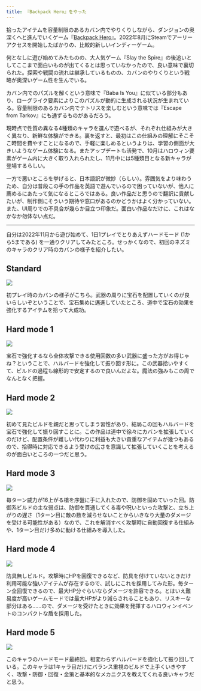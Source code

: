 ```yaml
---
title: 『Backpack Hero』をやった
---
```

拾ったアイテムを容量制限のあるカバン内でやりくりしながら、ダンジョンの奥深くへと進んでいくゲーム『[Backpack Hero](https://store.steampowered.com/app/1970580/Backpack_Hero/)』。2022年8月にSteamでアーリーアクセスを開始したばかりの、比較的新しいインディーゲーム。

何となしに遊び始めてみたものの、大人気ゲーム『Slay the Spire』の後追いとしてここまで面白いものが出てくるとは思っていなかったので、良い意味で裏切られた。探索や戦闘の流れは継承しているものの、カバンのやりくりという戦略が奥深いゲーム性を生んでいる。

カバン内でのパズルを解くという意味で『Baba Is You』に似ている部分もあり、ローグライク要素によりこのパズルが動的に生成される状況が生まれている。容量制限のあるカバン内でテトリスを楽しむという意味では『Escape from Tarkov』にも通ずるものがあるだろう。

現時点で性質の異なる4種類のキャラを選んで遊べるが、それぞれ仕組みが大きく異なり、新鮮な体験ができる。裏を返すと、最初はこの仕組みの理解にそこそこ時間を費やすことになるので、手軽に楽しめるというよりは、学習の側面が大きいようなゲーム体験になる。またアップデートも活発で、10月はハロウィン要素がゲーム内に大きく取り入れられたし、11月中には5種類目となる新キャラが登場するらしい。

一方で悪いところを挙げると、日本語訳が微妙（らしい）。雰囲気をより味わうため、自分は普段この手の作品を英語で遊んでいるので困っていないが、他人に薦めるにあたって気になるところではある。良い作品だと思うので翻訳に貢献したいが、制作側にそういう期待や窓口があるのかどうかはよく分かっていない。また、UI周りでの不具合が幾らか目立つ印象だ。面白い作品なだけに、これはなかなか勿体ない点だ。

* * *

自分は2022年11月から遊び始めて、1日1プレイでとりあえずハードモード (1から5まである) を一通りクリアしてみたところ。せっかくなので、初回のネズミのキャラのクリア時のカバンの様子を紹介したい。

Standard
--------

![](https://lh3.googleusercontent.com/docs/ADP-6oHt09NHtS_VJQsr3OAOx9SBFVPzRHOHwUXSOHH_VpfhR1wqqztSqNCASP9DfYHvf9OZ5yphivn0nn3eCEU7FxRB19kIihlMxwxteFPc5G9NIPuZLAaTO0uIphRtVCwjoPtCqhTARtH4l-qaoImKVRfuGR2pPRUvRvwzJyUDGKST6BFvUQ7rCNWH-cb6h7wSfWb7wX7YNXdwlXb-W2mX5m-MKiuAQYHGIjbpB_0JQhFJAf1k8iB1Pudr4y9-h23Cz2MDg24AH9DiEROzDDWff3m2cw1nN4BtKpi1923zrYvETCuIiD1IdgiOdyFnLJBXyulzCsbW5W6_qC3C8GkgyNE1sQlec6vQnw5r5Jbji7oJFWF1-AX4zJ5N0o_PH-FNNvxmnmBwRi3WHbEXcWz7l48dPjz4Kut2GIdxr-LYKtx2GszPOBM2OghBVl6fwmB9aded0HfnHhOMfWU7FUNIztSsJ-SWQAuBHq87xJq1btW2VZX0rzrQ89tN8zkjmEPfSmMpBeqccFnkvebIUCLRWrfdRnM306KniBa86-y-zryskEnHkWXc1tL9kISCgMP5jPPodKBudcFJpW2GZD1AuQidhZFeGX-R2h8x9p-3LnldXnVSVuFTFnNxzJq6nSvNFjajjFjl593aVCzT4ERkMOPrTdyXNIqldv9znUsyoYm7uxAJJfoilTNdYPDrwU221m7W189prZ4bRQ101rLV6PLh-8kkx7NJEMBz1DHirySZLc3qZjHKJzMzCLSYESXDQib_xyy29QkB2zbBq9cwl5Kgj6ExQCUogybA1SBGyiYscQ644YZnFwftYRynLkcSrP934pVlHBAXnZw4Gt_AtDWo1M_qrtZQxh6AMkbjU8hLwTpbPJlSl7NmWc8I_Lmo9QOrEvsec8QYhZtRcyWPs2EBB4qWilE0FlFCC1Mkc86lJenC_lLiCY9RhnpcM9pXTpS57o_rPhZVzdxeg_VA7u2738JBDQ0udOwN6RZOMNrnGu3toVj0KclWBtNVv0btrruKhKJtrBtRyDxRuHA1Wt8zQL-LFDd2uni0SU6ErwCaudnyZFBKU6xljTusHBCL7NcyxFYn8UQQXRhsESULzdsC2OtuNhsgLYvmKSGxWQ-nU1FDkXuyaEkW8kCtsQW-20X1ussHvj4ono8fK5nHPf4NLv8x21DYdsGzPhZf8umODjinhUtVDc7i5jsBnzJLmeP91yXaxIkb9GwUlMu_mAvAQ5jNY2e58g6tCmvGvifE4YF-5A)

初プレイ時のカバンの様子がこちら。武器の周りに宝石を配置していくのが良いらしいぞということで、宝石集めに邁進していたところ、道中で宝石の効果を強化するアイテムを拾って大成功。

Hard mode 1
-----------

![](https://lh3.googleusercontent.com/docs/ADP-6oEzbTJISLHDnLg8DowDJaK_zDIgJ9Uiad1yRh_u8FvfdcvxGDWspGBsxMlrXH02esAKqDQS_Khb20AbpYXBy4oaL12NDYRTR01fRjn3uVQBKN0UfErnmCf8ymxOBLVuB25wjnXmMrJuPIrtnujXT4SSV1wQEFVgsvAnBnjPbDVogM6f8RMfWikFzj0wzBtmcPj46n6NOptwIeabezBY38T-_f59rIDWXz7fcZbKBUmMAMKxqzysnQgYMvohniLQwEqky3isUhrQLpepnqnnblxjRxJd37w2VFtOU8ae2ZXzxrYAeHiYasJa9Pd4eAdxLIsF2Wgbq7SxAiNaDOqhH1Mn4lcz6BmXLa-ZqRAEufEIgqf5tlXUr0OeixdmsU8HDWzGx9wVfZiXzvb2pNu9jI8fTKxv2AMjCFO7i3xtCxPNYb89GYbn5o-2MAOy09PJl6BZUCKu2q10MN01ZM-vVkMdQMbqDAR4q-_kby9vG-UaN415MesS7jmRHjq6aYx7qUo7OhMQv9uFt5WXGVIfaykiNKn32YJeGevkBc4nWUrg1vy2o4XYbram_HxdjPsfb5Dbt3cDymUw_uSBKFxGU8JPKJMNpXNDjK0pcGnby6GcvGTWs1tJKuy5CnJT6czQAL-0o3teH27QXTvHeDidcGjoz99ItE59ph800p8coaeM9Owp38HBk2Yj8i0b5HhkIsXQOM584xJlakWmPntIYdQEPjCEyeOLBU5hTsDIOeOdP9xaHnaXBNDAZeNzKQ-ECbwGzgfQBlr9TXaY4ThC8JAiZ3VoFmoOZ58qVoH_O0fXsuucimTOs6IfQoEf3QLUEG9-iGpTeJ0ZWsV1jSfo4_nyX3VnWlteJKKymZYYkkpytB0grYLZ-LR0Gy7jZITs1Hbec4qTNbY_ShXUD7lPiu0ao5KrDA4XB6xL38-bt55n9skX-cbQ19a8h4rB4op4TBy_M5IF_C7jl6guQhy1ZT6z5JVjMMVgLjz7HRUPK8vlg4_jJ3LGsdoq4WCAnfKj9x_oPN-ANB_zdHzmQ3Gk4xe2XKl8h7P736uKxDA42k-A7wvsLGKUu_nkTFGWlRu9r0LML-bxH7sXn2XqAcKm1aAANuQoAztJLpQSChdFv6ZcGNb0v6PVNKP8njvyDuSwvkLUbH5FkqrNJGFf3fh1Bk9P4uLNA57bxWpWdgUE0mTVoPH8_TFzqK0I9cv3HZH0-e5AbxdVSLr1w5edcEDXC3dO3yFjh0EjwTRniXMGEgiIVuccuA)

宝石で強化するなら全体攻撃できる使用回数の多い武器に盛った方がお得じゃね？ということで、ハルバードを強化して振り回す形に。この武器拾いやすくて、ビルドの過程も線形的で安定するので良いんだよな。魔法の強みもこの周でなんとなく把握。

Hard mode 2
-----------

![](https://lh3.googleusercontent.com/docs/ADP-6oFD_U9RMCSJMoNwbdYF24ck1OrBkutWjRxzBis6pNCpfsfWqQzBxjmSyf04YAgi3rFobY-JfVipzzR-3_JYsZ1LVCoZBNuOyuMdPCs8seT3ASYHgTwZSIosu8ixyVtMAIC2h0Fhc3i5YxSJalrMLxGXP_5flRyEnJSSPIpuBlB99hchPBU7wUHNi3YAJZyXX9h7SvISooYjX2kAaQI9FqnbPY27tkpbZMQYuzNqIVFkrBroJJM8X0P6JHaJrRUzdpYzXP4TrjlV1c9GB47pC-sDpN4wwfV_huuJXU_OV4GzvaRiupk24tgNeghoHSG7N_APzcqEnOrSPOiEfUgRZ7kXRNrLlodVXMtF3cgZ-BZW8_QTnGSkkzjN3UsACEix2sulcVnfF2CiekJA6AmxttGVzmkvvPv98qV1yA0-2w5jo5ksy8K0_YlMKY3RLAiaw5rdhuKPNkUyebkY7t9c1KRI4Vz0cO6LJqlykA2wx6nlN9r_FXIEhdylLtm9UeMAmn1GNsBU-Zx_AJ_2odvVBb1Q53GGmdqCrs8OsaQXDGt24ttNTw4cetget7Wyc4FJAGOAxL5Gg57qNeG9djp_q96pnJ1FbzHF_ayXtHeWaDrT8xSC_htk86DqAxzc6VXXfZMAu5Cs5Qho-9CDWHyvGEmlyGmYYtwqRrSnrR5hbu5RAZgnjfB7GycGvb7k-52oqUxUBM16oNKyx5PD97XmyRGLERoO8_dAh9k5gaDk-1Ic9qmP-9-2YTiqjSDDCdV7fmg9FZa86EHNBhOMH4v2RaNxPXDQVOlb5pXVXKaKSRQil0wknvldTpGpM9A3eI1QqnNTxnlF3AWsKOezw5sF3hSgkQX_nicCZvFU7LWje66YJznOIhXINTTD-YviCYRCpw6m6TSvdCDThZz8YVvpCHgSwTe-8FbbYifthpMPNX1Mi_xQ6WlkrChdb0oYvFqL7zHpYeyibvRyNWucTSQnpNwupgZVLEji0mEeDm-EK7CV1tZhg4VWjh3c9jwJCKEImqepdTXt0CfwW4pnW7LoZQT4SMDxwgwwJ04z45WEQEVC863Xo7pR7oXDT9Umk8YsCvgXI_hgz0LxPUtH7-rFP_gowCRWyRE18BZro9Eryqc8dS3ktBW4viIN-SHaMqwmLc8nOO-gY4ugKl-Fg18LH-mp0j9ly6EK9aXG_MyRZnO6boz6hOYw78SG6eNQKcFUdnLZw7pGbTsEMl2kHZAbGuJONHykVIdZLOeKm0J6v_58G1g-VQ)

初めて見たビルドを親だと思ってしまう習性があり、結局この回もハルバードを宝石で強化して振り回すことに。この作品は道中で徐々にカバンを拡張していくのだけど、配置条件が難しい代わりに利益も大きい貴重なアイテムが幾つもあるので、拾得時に対応できるよう受けの広さを意識して拡張していくことを考えるのが面白いところの一つだと思う。

Hard mode 3
-----------

![](https://lh3.googleusercontent.com/docs/ADP-6oERVPl1_BgvRCNjVAi0N2xdLNBvx7WFkqLfgaXeCAe0bWNgg-Mrusu6YfOwAqt_hcf74NfsFx2TCTw4ocrJ8Ppen3ta8UEWlkl2nObCdSD4gJdz3S7l0WHMKMynXxdnqpYltyfChC_pUALn7UUjACDF7eNEhrpSOoehfvbe6v600zxh7Buc-mzt9MwXtqfv2L-7Jr9s-wxkj_5IbxswDAxLVrnEH0pzXxydJuD-8V9MR3WXg0DRepf2pSbmUTC6ugStVpFr5aorCZPFWkLcJ3osIk9z-Sqtb-zXPtzU6-prTp8p-I-i_YiopRVz7QEMWWcYRRYTwPOfU220enBrXiV_iwpku30BG5TTJ1DIU4IAgPcZCTNu50An03S3wsN6m-DaZrIBSwcM4gsJiDblPGGINtJIvq26kSKrDiiU3hcnDwbQhnPHuU4EF2VK64Nu58nEi21yEGfRWgO00ugLk894hgeHuFRjgWj9qtGPnsnWLYYBlXpJ068WvtTBGU_ZLICpeCIXuaKndJ_Mz0LUrjFeUGU6S82TdqRQPEO3gadMeGxCwJT8Z68iEKNsMxMlt8p7_Qse8lQRXuDSnqIwZ5BbzkFEG7EFS61nYty1AKVl6FngEE5wAUuD7s-91bmdPpClNT_WRcYw2z8O6mkXveiHKPD9q7QvTBgjuLj-BcccVWlTF2nD_oYC2KxT7ziZf9YhGeF1uytPspO1nkuGLvUIRxXc-GNedL2q5FyYe1FNoaIgv2OuuoQETS6TOIUyVQpSBZENxhyjlBOBbVfhaVqo55UK7rd5npo6aT9jj6OHvL5B4ZYxnnR73sU68wACaJwd9yVcZp82L9V7LPI2UJu98galKlKC-XjmYjtThBDAl8S4wPWGup-glnKwA9z2nBwnKNR7sSjoFyQa-KZ6WzI5iQ0BuXcrs7bnsL4o8JDMg4_bWhT-p1rcGWLHzbyBFwlb34pNKJGyIE1vcnBS_TffIKTHQ9DrU3Y3tyKnuaPRuv3CDHNxb4oFnYrUeVkhEVCoxYB6JsCQ6bcJDXDTwSmFTwMfj0fVyRAGFGzmfzNko2K_p2cVCFnGh6Nq5TZjQYRBM8LLOVhop1hq-wM8jrpZZolBEmdMxP9H-I4ATZgas0HL-Qv9ZT-2ycm0o4wzvklNGzFU7rwpaLcezr91plXc0lk-JgCTweEB1KHdg_Vbed27LTVGwWS3GVAQeNiPzE71BbeEaGH_yGzP2maWbBuA56fLJhpt1YnxJdME9tvSTFuExQ)

毎ターン威力が16上がる槍を序盤に手に入れたので、防御を固めていった回。防御系ビルドの主な弱点は、防御を貫通してくる毒や呪いといった攻撃と、立ち上がりの遅さ（1ターン目に敵の数を減らせないことからいきなり大量のダメージを受ける可能性がある）なので、これを解消すべく攻撃時に自動回復する仕組みや、1ターン目だけ多めに動ける仕組みを導入した。

Hard mode 4
-----------

![](https://lh3.googleusercontent.com/docs/ADP-6oHmNtS08_hljLNGMypoAoMj7S3l_XCpy6sAnWc7f_n05Ny26m_TGELHcCkDElNH37jIKsXfpwVctshxalQi4ujFgWondn5h99IP83gEvp-NxQQjSzrpR_UzizmVYCKSBE0I91lNFa4dYyB91x01MFWZtUW9vx8Di4Abrjq9lsoAhFM6mWfV6S4bY-qrGfLwY6eEtHEZVwPSeilUm0Y9-k7SPVXuwnO_2bQ6OGjBa-p-93MQaensFHQjmMQHkojZfqWKah_ZyBv4gi6hL72GKO_jaAJ5H_cVLE1pWzxKZy0Sc3gYC1WL-f9bzk9ELwONI-sBbyh-jGLjJLtC7EThVGgT7FZdK2wcGDZMF2M_n7MnYbq0Vhm1DOHgWWN_FHWX4Pg0HKwI2wbPNq3TaeZGniiakPjE7TsOyGTfqFGsG5bjSCbTGQC1EDNMWDevkejeOKNi9_9AfmCttRPsV_kT1XJK5kELJSpenN3XaU_8MLhNRgAzcrfDIB5BLlYSMZ6iAX6insHv6GrWNyg0e2Jm1pyx-kj9NiO2uBk_bOL42-MugjYbakHW-LV81oU50KvfyfSCKOY1sWtPw_gCyrdd-HQjLAF7GuqeNPlT6RhtBG81AfQ54gQmPS1rFE5hm4fv4iUh9pk5ItsaBrrwzUb1SwzO4S-iOsXDxKNiDnlpIr7h2bGOKiLSljPkDLDgo2V_2xQMK05gH3DdQd6sqHR-iyn5vpzb4uwo579mfVOF06DKpszxJ5gPFchgYkwWhSlskg8ssOeqlLGNDawUpDtsdLyqJz7pfxXWrBRvi4FkrCRiphK40EMcXcrq9BWGzjcAO6nXrd85Fgre3PmaauMo0R9k-4Aq1_Z-cIt6v5G91-8KTIBlAIy9FSDxoUKWmm0sGD-5JKSuQPGr75xE8IKZrK_qrgK6cy0Urq2oFDPEjX4DZgLGje4R2ZxVzE0CAXZoI8GlUJrJnvqKMtyYe2vHD_s7UbFfh6Q-FvCQ35MQvxBFKvfZMAgOCuMwy28X1SNGTew92xrFg8nIeXWknEcQCf_5Lu9lslDrrFCr0THYUacO0xiCU9CZXu1HjMjdzN3VN4hxcO77bv1lHBKJNTAYCC1Gjuy6XpUw_R89Kxr9fa3PXClMAYpRZcMppJb0JugT3J2N5EN3VoT50TXz4X8nr9_-8FaqpQErGiGl9-W1ZnKl057Mq5dn_Y50QWwW4o30DxbJj5DIrQmLLStUjhnUAqYSQrKXHXfh-3u0y__T92RrETJGJw)

防具無しビルド。攻撃時にHPを回復できるなど、防具を付けていないときだけ利用可能な強いアイテムが存在するので、試しにこれを採用してみた形。毎ターン全回復できるので、最大HP分ぐらいならダメージを許容できる。とはいえ難易度が高いゲームモードでは最大HPがより減らされることもあり、リスキーな部分はある……ので、ダメージを受けたときに効果を発揮するハロウィンイベントのコンパクトな盾を採用した。

Hard mode 5
-----------

![](https://lh3.googleusercontent.com/docs/ADP-6oEOjRsp7BffQ67XSTE0J0UpVRsWcMaNcb1SShLTEGop6_w3koD3HsD9krUJ1DongMZEUvZSlAYj2M1THP2m0o96qVvAHBePReHK0Z8phA7WxUHwj3scqRloOsvazMKj3J3vEbooiGHlV7nGiqMxjS2-D___OSad92DybqprC21BzrD1y5ZyQfVRidMKhRlyT8gU9fRyIy__0AXTdAo2MzGXKIwdCvhwBButjlfarN_DnyvOl9kMBX3PbhXDsIQLcmNn8sh5Az1jpQb8tfg_Xgvj0K46zkYjnWCLhWzGEjniCguuo5Wm-KVyOjJdILFkO-v0EWKFQuKZm3UWyEY26AcoJeAU6UWkFTg1_icA1ePi_n1YEulwpZVsNmdTfld7E5H6jy-BlL-nd4P5njoSK2TylPUC2MaSt674DcEz8Zs-UkNfP6UdKeGtiWb4meBOTPQixVmk0TyxaCkmvyPSobD5sWVXCQ7fbP8sAeuABUSrgTSX1-LPfl--td2sId_VRMEyaCDDYurolicHcOtio70uB_gKmYN08Sn5_IyDic0Q8TD0nPnvjolNipbTUAP8wNkP-4LarVIEX68EloG-S93CeUCeQ6j9dFjvM_ruNPggsHrpqmNLrTWAa4dRnrgJ4wtvqoQlpMmuhDKkXuB8IueqdRNRhRl_Us0UNZ7vzHsmUkZWf_OJiQsj1jJdXcaDXT0b3iECrASOIu0qZmbURSYgcOBXhmfDA2hpCCWpGbD6yxuU1a_yIG5hkmfwtxDchFmauvZbR_xSpOU_qz7xkWZHAGzKrsadvKzObInAKKECUn2x5QqnESbwnPL7Q_a6NQWeN4iQQPpymkeMjjb__sLqX1iEoRbubk1ehfr33VE0i1XN58gGMrlnEIkQ4Yq8YMyE1MQ2NsSimjej0MJG3x_QgxpCk-khQ4HtPt38wGUtKZbNAIz3nMhrdGRKi3wuVRV4FeNop84tELdF471wjOGG1Yo3MSuqVipN796Bk77UYTswIl5wQz3IInauYd1JH78l4p9t_Zud_vYc06lpOSutD8Lh5D9EVLhBpGnkaZtkeZ5dJGj4JyP3vjAvMMLCQk9nVC3CfK0jAWKMNvGGkiy0BZsz_zjnWXJWtD8OzS2xpvBNyQPGBdn52bdZfTspcqoCzm9APCFFgnaTb6vl76MMLZNsJgjQezPy8wJrlDRG90GocQ5MukZ5O_s9ImyL2I0uDALVFF4j-qn-ohSrd9rj75lqGLlMLKLw_CIUM7tCwVCxJw)

このキャラのハードモード最終回。相変わらずハルバードを強化して振り回している。このキャラは1キャラ目だけにバランス重視のビルドで上手くいきやすく、攻撃・防御・回復・金策と基本的なメカニクスを教えてくれる良いキャラだと思う。
